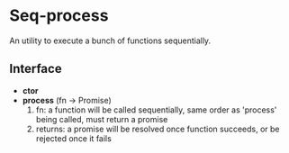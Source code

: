 Seq-process
=
An utility to execute a bunch of functions sequentially.


Interface
-
* **ctor**
* **process** (fn -> Promise)
    1. fn: a function will be called sequentially, same order as 'process' being called, must return a promise
    2. returns: a promise will be resolved once function succeeds, or be rejected once it fails
